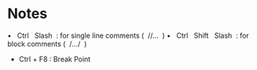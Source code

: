 # Notes


•    Ctrl   Slash  : for single line comments (  //...  )
•    Ctrl   Shift   Slash  : for block comments (  /*...*/  )

- Ctrl + F8 : Break Point